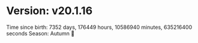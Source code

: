 # Version: v20.1.16
Time since birth: 7352 days, 176449 hours, 10586940 minutes, 635216400 seconds
Season: Autumn 🍁
